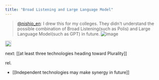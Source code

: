 ```yaml
---
title: "Broad Listening and Large Language Model"
---
```


> [@nishio_en](https://twitter.com/nishio_en/status/1651044245158125568?s=20): I drew this for my colleges. They didn't understand the possible combination of Broad Listening(such as Polis) and Large Language Model(such as GPT) in future.
> ![image](https://gyazo.com/919aaf6ad9029a28aaf61a9e35ebf504/thumb/1000)
<img src='https://scrapbox.io/api/pages/nishio/en/icon' alt='en.icon' height="19.5"/>

next: [[at least three technologies heading toward Plurality]]

rel.
- [[Independent technologies may make synergy in future]]